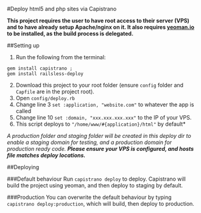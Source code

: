 #Deploy html5 and php sites via Capistrano

**This project requires the user to have root access to their server (VPS) and to have already setup Apache/nginx on it. It also requires [yeoman.io](http://yeoman.io) to be installed, as the build process is delegated.**

##Setting up

1. Run the following from the terminal:
```
gem install capistrano ;
gem install railsless-deploy
```
2. Download this project to your root folder (ensure `config` folder and `Capfile` are in the project root).
3. Open `config/deploy.rb`
4. Change line 3 `set :application, "website.com"` to whatever the app is called
5. Change line 10 `set :domain, "xxx.xxx.xxx.xxx"` to the IP of your VPS.
6. This script deploys to `"/home/www/#{application}/html"` by default*

*A production folder and staging folder will be created in this deploy dir to enable a staging domain for testing, and a production domain for production ready code.* ***Please ensure your VPS is configured, and hosts file matches deploy locations.***

##Deploying

###Default behaviour
Run `capistrano deploy` to deploy. Capistrano will build the project using yeoman, and then deploy to staging by default.

###Production
You can overwrite the default behaviour by typing `capistrano deploy:production`, which will build, then deploy to production.